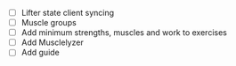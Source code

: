 - [ ] Lifter state client syncing
- [ ] Muscle groups
- [ ] Add minimum strengths, muscles and work to exercises
- [ ] Add Musclelyzer
- [ ] Add guide
